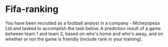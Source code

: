 # Fifa-ranking
You have been recruited as a football analyst in a company - Mchezopesa Ltd and tasked to accomplish the task below.  A prediction result of a game between team 1 and team 2, based on who's home and who's away, and on whether or not the game is friendly (include rank in your training).
